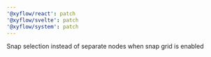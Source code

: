 ```yaml
---
'@xyflow/react': patch
'@xyflow/svelte': patch
'@xyflow/system': patch
---
```


Snap selection instead of separate nodes when snap grid is enabled
